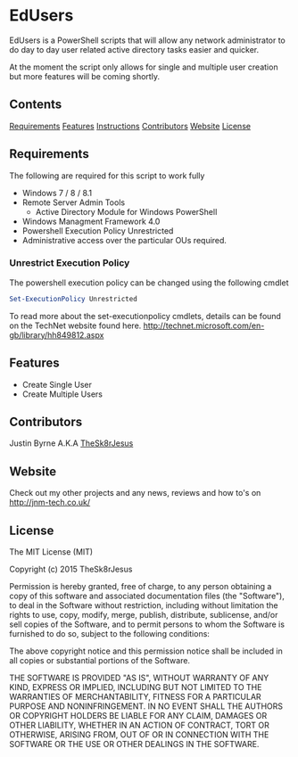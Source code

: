 # EdUsers
EdUsers is a PowerShell scripts that will allow any network administrator to do day to day user related active directory tasks easier and quicker.

At the moment the script only allows for single and multiple user creation but more features will be coming shortly.

## Contents
[Requirements](#requirements)
[Features](#features)
[Instructions](#instructions)
[Contributors](#contributors)
[Website](#website)
[License](#license)

## Requirements
The following are required for this script to work fully
- Windows 7 / 8 / 8.1
- Remote Server Admin Tools
	- Active Directory Module for Windows PowerShell
- Windows Managment Framework 4.0
- Powershell Execution Policy Unrestricted
- Administrative access over the particular OUs required.

### Unrestrict Execution Policy
The powershell execution policy can be changed using the following cmdlet
```powershell
Set-ExecutionPolicy Unrestricted
```
To read more about the set-executionpolicy cmdlets, details can be found on the TechNet website found here. http://technet.microsoft.com/en-gb/library/hh849812.aspx

## Features
- Create Single User
- Create Multiple Users

## Contributors
Justin Byrne A.K.A [TheSk8rJesus](https://github.com/TheSk8rJesus)

## Website
Check out my other projects and any news, reviews and how to's on
http://jnm-tech.co.uk/

## License
The MIT License (MIT)

Copyright (c) 2015 TheSk8rJesus

Permission is hereby granted, free of charge, to any person obtaining a copy
of this software and associated documentation files (the "Software"), to deal
in the Software without restriction, including without limitation the rights
to use, copy, modify, merge, publish, distribute, sublicense, and/or sell
copies of the Software, and to permit persons to whom the Software is
furnished to do so, subject to the following conditions:

The above copyright notice and this permission notice shall be included in all
copies or substantial portions of the Software.

THE SOFTWARE IS PROVIDED "AS IS", WITHOUT WARRANTY OF ANY KIND, EXPRESS OR
IMPLIED, INCLUDING BUT NOT LIMITED TO THE WARRANTIES OF MERCHANTABILITY,
FITNESS FOR A PARTICULAR PURPOSE AND NONINFRINGEMENT. IN NO EVENT SHALL THE
AUTHORS OR COPYRIGHT HOLDERS BE LIABLE FOR ANY CLAIM, DAMAGES OR OTHER
LIABILITY, WHETHER IN AN ACTION OF CONTRACT, TORT OR OTHERWISE, ARISING FROM,
OUT OF OR IN CONNECTION WITH THE SOFTWARE OR THE USE OR OTHER DEALINGS IN THE
SOFTWARE.